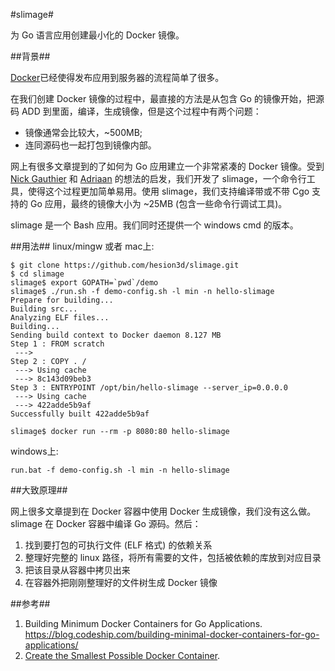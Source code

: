 #slimage#

为 Go 语言应用创建最小化的 Docker 镜像。

##背景##

[Docker](https://www.docker.com/)已经使得发布应用到服务器的流程简单了很多。

在我们创建 Docker 镜像的过程中，最直接的方法是从包含 Go 的镜像开始，把源码 ADD 到里面，编译，生成镜像，但是这个过程中有两个问题：
- 镜像通常会比较大，~500MB;
- 连同源码也一起打包到镜像内部。

网上有很多文章提到的了如何为 Go 应用建立一个非常紧凑的 Docker 镜像。受到 [Nick Gauthier](https://blog.codeship.com/building-minimal-docker-containers-for-go-applications/) 和 [Adriaan](http://blog.xebia.com/create-the-smallest-possible-docker-container/) 的想法的启发，我们开发了 slimage，一个命令行工具，使得这个过程更加简单易用。使用 slimage，我们支持编译带或不带 Cgo 支持的 Go 应用，最终的镜像大小为 ~25MB (包含一些命令行调试工具)。

slimage 是一个 Bash 应用。我们同时还提供一个 windows cmd 的版本。

##用法##
linux/mingw 或者 mac上:
```
$ git clone https://github.com/hesion3d/slimage.git
$ cd slimage
slimage$ export GOPATH=`pwd`/demo
slimage$ ./run.sh -f demo-config.sh -l min -n hello-slimage
Prepare for building...
Building src...
Analyzing ELF files...
Building...
Sending build context to Docker daemon 8.127 MB
Step 1 : FROM scratch
 ---> 
Step 2 : COPY . /
 ---> Using cache
 ---> 8c143d09beb3
Step 3 : ENTRYPOINT /opt/bin/hello-slimage --server_ip=0.0.0.0
 ---> Using cache
 ---> 422adde5b9af
Successfully built 422adde5b9af

slimage$ docker run --rm -p 8080:80 hello-slimage
```

windows上:
```
run.bat -f demo-config.sh -l min -n hello-slimage
```

##大致原理##

网上很多文章提到在 Docker 容器中使用 Docker 生成镜像，我们没有这么做。slimage 在 Docker 容器中编译 Go 源码。然后：

 1. 找到要打包的可执行文件 (ELF 格式) 的依赖关系
 2. 整理好完整的 linux 路径，将所有需要的文件，包括被依赖的库放到对应目录
 3. 把该目录从容器中拷贝出来
 4. 在容器外把刚刚整理好的文件树生成 Docker 镜像

##参考##

1. Building Minimum Docker Containers for Go Applications. https://blog.codeship.com/building-minimal-docker-containers-for-go-applications/
2. [Create the Smallest Possible Docker Container](http://blog.xebia.com/create-the-smallest-possible-docker-container/).
